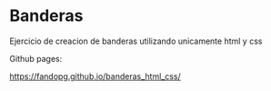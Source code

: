 # Banderas
Ejercicio de creacion de banderas utilizando unicamente html y css 

Github pages:

https://fandopg.github.io/banderas_html_css/
